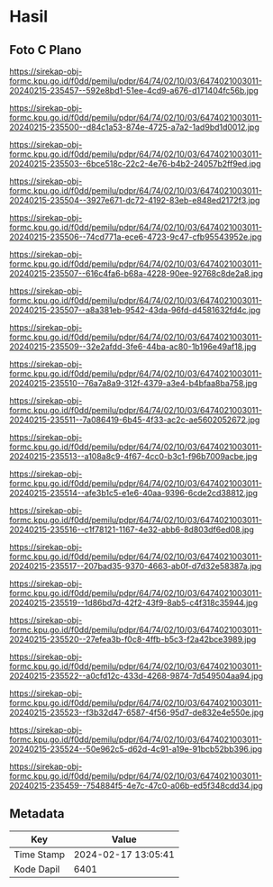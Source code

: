 # Hasil

## Foto C Plano

https://sirekap-obj-formc.kpu.go.id/f0dd/pemilu/pdpr/64/74/02/10/03/6474021003011-20240215-235457--592e8bd1-51ee-4cd9-a676-d171404fc56b.jpg

https://sirekap-obj-formc.kpu.go.id/f0dd/pemilu/pdpr/64/74/02/10/03/6474021003011-20240215-235500--d84c1a53-874e-4725-a7a2-1ad9bd1d0012.jpg

https://sirekap-obj-formc.kpu.go.id/f0dd/pemilu/pdpr/64/74/02/10/03/6474021003011-20240215-235503--6bce518c-22c2-4e76-b4b2-24057b2ff9ed.jpg

https://sirekap-obj-formc.kpu.go.id/f0dd/pemilu/pdpr/64/74/02/10/03/6474021003011-20240215-235504--3927e671-dc72-4192-83eb-e848ed2172f3.jpg

https://sirekap-obj-formc.kpu.go.id/f0dd/pemilu/pdpr/64/74/02/10/03/6474021003011-20240215-235506--74cd771a-ece6-4723-9c47-cfb95543952e.jpg

https://sirekap-obj-formc.kpu.go.id/f0dd/pemilu/pdpr/64/74/02/10/03/6474021003011-20240215-235507--616c4fa6-b68a-4228-90ee-92768c8de2a8.jpg

https://sirekap-obj-formc.kpu.go.id/f0dd/pemilu/pdpr/64/74/02/10/03/6474021003011-20240215-235507--a8a381eb-9542-43da-96fd-d4581632fd4c.jpg

https://sirekap-obj-formc.kpu.go.id/f0dd/pemilu/pdpr/64/74/02/10/03/6474021003011-20240215-235509--32e2afdd-3fe6-44ba-ac80-1b196e49af18.jpg

https://sirekap-obj-formc.kpu.go.id/f0dd/pemilu/pdpr/64/74/02/10/03/6474021003011-20240215-235510--76a7a8a9-312f-4379-a3e4-b4bfaa8ba758.jpg

https://sirekap-obj-formc.kpu.go.id/f0dd/pemilu/pdpr/64/74/02/10/03/6474021003011-20240215-235511--7a086419-6b45-4f33-ac2c-ae5602052672.jpg

https://sirekap-obj-formc.kpu.go.id/f0dd/pemilu/pdpr/64/74/02/10/03/6474021003011-20240215-235513--a108a8c9-4f67-4cc0-b3c1-f96b7009acbe.jpg

https://sirekap-obj-formc.kpu.go.id/f0dd/pemilu/pdpr/64/74/02/10/03/6474021003011-20240215-235514--afe3b1c5-e1e6-40aa-9396-6cde2cd38812.jpg

https://sirekap-obj-formc.kpu.go.id/f0dd/pemilu/pdpr/64/74/02/10/03/6474021003011-20240215-235516--c1f78121-1167-4e32-abb6-8d803df6ed08.jpg

https://sirekap-obj-formc.kpu.go.id/f0dd/pemilu/pdpr/64/74/02/10/03/6474021003011-20240215-235517--207bad35-9370-4663-ab0f-d7d32e58387a.jpg

https://sirekap-obj-formc.kpu.go.id/f0dd/pemilu/pdpr/64/74/02/10/03/6474021003011-20240215-235519--1d86bd7d-42f2-43f9-8ab5-c4f318c35944.jpg

https://sirekap-obj-formc.kpu.go.id/f0dd/pemilu/pdpr/64/74/02/10/03/6474021003011-20240215-235520--27efea3b-f0c8-4ffb-b5c3-f2a42bce3989.jpg

https://sirekap-obj-formc.kpu.go.id/f0dd/pemilu/pdpr/64/74/02/10/03/6474021003011-20240215-235522--a0cfd12c-433d-4268-9874-7d549504aa94.jpg

https://sirekap-obj-formc.kpu.go.id/f0dd/pemilu/pdpr/64/74/02/10/03/6474021003011-20240215-235523--f3b32d47-6587-4f56-95d7-de832e4e550e.jpg

https://sirekap-obj-formc.kpu.go.id/f0dd/pemilu/pdpr/64/74/02/10/03/6474021003011-20240215-235524--50e962c5-d62d-4c91-a19e-91bcb52bb396.jpg

https://sirekap-obj-formc.kpu.go.id/f0dd/pemilu/pdpr/64/74/02/10/03/6474021003011-20240215-235459--754884f5-4e7c-47c0-a06b-ed5f348cdd34.jpg


## Metadata

| Key        | Value               |
| ---------- | ------------------- |
| Time Stamp | 2024-02-17 13:05:41 |
| Kode Dapil | 6401                |



